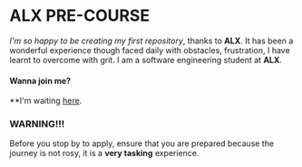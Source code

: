 # ALX PRE-COURSE #

*I'm so happy to be creating my first repository*, thanks to **ALX**.
It has been a wonderful experience though faced daily with obstacles, frustration, I have learnt to overcome with grit. I am a software engineering student at **ALX**.

#### Wanna join me? ###
**I'm waiting [here](https://alxafrica.com/software).

### WARNING!!! ###
Before you stop by to apply, ensure that you are prepared because the journey is not rosy, it is a **very tasking** experience.
